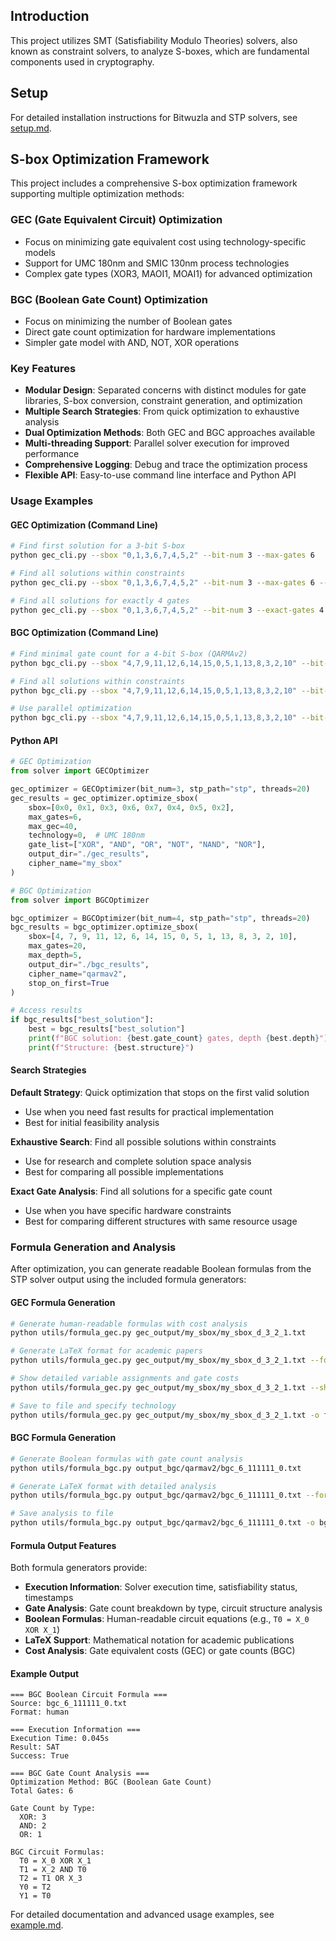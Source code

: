 ## Introduction

This project utilizes SMT (Satisfiability Modulo Theories) solvers, also known as constraint solvers, to analyze S-boxes, which are fundamental components used in cryptography.

## Setup

For detailed installation instructions for Bitwuzla and STP solvers, see [setup.md](docs/setup.md).

## S-box Optimization Framework

This project includes a comprehensive S-box optimization framework supporting multiple optimization methods:

### **GEC (Gate Equivalent Circuit) Optimization**
- Focus on minimizing gate equivalent cost using technology-specific models
- Support for UMC 180nm and SMIC 130nm process technologies
- Complex gate types (XOR3, MAOI1, MOAI1) for advanced optimization

### **BGC (Boolean Gate Count) Optimization** 
- Focus on minimizing the number of Boolean gates
- Direct gate count optimization for hardware implementations
- Simpler gate model with AND, NOT, XOR operations

### Key Features

- **Modular Design**: Separated concerns with distinct modules for gate libraries, S-box conversion, constraint generation, and optimization
- **Multiple Search Strategies**: From quick optimization to exhaustive analysis  
- **Dual Optimization Methods**: Both GEC and BGC approaches available
- **Multi-threading Support**: Parallel solver execution for improved performance
- **Comprehensive Logging**: Debug and trace the optimization process
- **Flexible API**: Easy-to-use command line interface and Python API

### Usage Examples

#### GEC Optimization (Command Line)

```bash
# Find first solution for a 3-bit S-box
python gec_cli.py --sbox "0,1,3,6,7,4,5,2" --bit-num 3 --max-gates 6

# Find all solutions within constraints
python gec_cli.py --sbox "0,1,3,6,7,4,5,2" --bit-num 3 --max-gates 6 --find-all

# Find all solutions for exactly 4 gates
python gec_cli.py --sbox "0,1,3,6,7,4,5,2" --bit-num 3 --exact-gates 4
```

#### BGC Optimization (Command Line)

```bash
# Find minimal gate count for a 4-bit S-box (QARMAv2)
python bgc_cli.py --sbox "4,7,9,11,12,6,14,15,0,5,1,13,8,3,2,10" --bit-num 4 --max-gates 20

# Find all solutions within constraints
python bgc_cli.py --sbox "4,7,9,11,12,6,14,15,0,5,1,13,8,3,2,10" --bit-num 4 --max-gates 15 --find-all

# Use parallel optimization
python bgc_cli.py --sbox "4,7,9,11,12,6,14,15,0,5,1,13,8,3,2,10" --bit-num 4 --max-gates 20 --parallel
```

#### Python API

```python
# GEC Optimization
from solver import GECOptimizer

gec_optimizer = GECOptimizer(bit_num=3, stp_path="stp", threads=20)
gec_results = gec_optimizer.optimize_sbox(
    sbox=[0x0, 0x1, 0x3, 0x6, 0x7, 0x4, 0x5, 0x2],
    max_gates=6,
    max_gec=40,
    technology=0,  # UMC 180nm
    gate_list=["XOR", "AND", "OR", "NOT", "NAND", "NOR"],
    output_dir="./gec_results",
    cipher_name="my_sbox"
)

# BGC Optimization  
from solver import BGCOptimizer

bgc_optimizer = BGCOptimizer(bit_num=4, stp_path="stp", threads=20)
bgc_results = bgc_optimizer.optimize_sbox(
    sbox=[4, 7, 9, 11, 12, 6, 14, 15, 0, 5, 1, 13, 8, 3, 2, 10],
    max_gates=20,
    max_depth=5,
    output_dir="./bgc_results", 
    cipher_name="qarmav2",
    stop_on_first=True
)

# Access results
if bgc_results["best_solution"]:
    best = bgc_results["best_solution"]
    print(f"BGC solution: {best.gate_count} gates, depth {best.depth}")
    print(f"Structure: {best.structure}")
```

#### Search Strategies

**Default Strategy**: Quick optimization that stops on the first valid solution

- Use when you need fast results for practical implementation
- Best for initial feasibility analysis

**Exhaustive Search**: Find all possible solutions within constraints

- Use for research and complete solution space analysis
- Best for comparing all possible implementations

**Exact Gate Analysis**: Find all solutions for a specific gate count

- Use when you have specific hardware constraints
- Best for comparing different structures with same resource usage

### **Formula Generation and Analysis**

After optimization, you can generate readable Boolean formulas from the STP solver output using the included formula generators:

#### GEC Formula Generation

```bash
# Generate human-readable formulas with cost analysis
python utils/formula_gec.py gec_output/my_sbox/my_sbox_d_3_2_1.txt

# Generate LaTeX format for academic papers
python utils/formula_gec.py gec_output/my_sbox/my_sbox_d_3_2_1.txt --format latex

# Show detailed variable assignments and gate costs
python utils/formula_gec.py gec_output/my_sbox/my_sbox_d_3_2_1.txt --show-variables

# Save to file and specify technology
python utils/formula_gec.py gec_output/my_sbox/my_sbox_d_3_2_1.txt -o formulas.txt --technology 1
```

#### BGC Formula Generation

```bash
# Generate Boolean formulas with gate count analysis
python utils/formula_bgc.py output_bgc/qarmav2/bgc_6_111111_0.txt

# Generate LaTeX format with detailed analysis
python utils/formula_bgc.py output_bgc/qarmav2/bgc_6_111111_0.txt --format latex --show-variables

# Save analysis to file
python utils/formula_bgc.py output_bgc/qarmav2/bgc_6_111111_0.txt -o bgc_analysis.txt
```

#### Formula Output Features

Both formula generators provide:

- **Execution Information**: Solver execution time, satisfiability status, timestamps
- **Gate Analysis**: Gate count breakdown by type, circuit structure analysis
- **Boolean Formulas**: Human-readable circuit equations (e.g., `T0 = X_0 XOR X_1`)
- **LaTeX Support**: Mathematical notation for academic publications
- **Cost Analysis**: Gate equivalent costs (GEC) or gate counts (BGC)

#### Example Output

```
=== BGC Boolean Circuit Formula ===
Source: bgc_6_111111_0.txt
Format: human

=== Execution Information ===
Execution Time: 0.045s
Result: SAT
Success: True

=== BGC Gate Count Analysis ===
Optimization Method: BGC (Boolean Gate Count)
Total Gates: 6

Gate Count by Type:
  XOR: 3
  AND: 2
  OR: 1

BGC Circuit Formulas:
  T0 = X_0 XOR X_1
  T1 = X_2 AND T0
  T2 = T1 OR X_3
  Y0 = T2
  Y1 = T0
```

For detailed documentation and advanced usage examples, see [example.md](docs/example.md).
